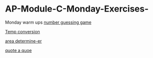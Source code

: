 # AP-Module-C-Monday-Exercises-
Monday warm ups
[number guessing game](https://repl.it/@RSCharles/Number-guessing-game)

[Temp conversion](https://repl.it/@RSCharles/tempConv)

[area determine-er](https://repl.it/@RSCharles/area)

[quote a quoe](https://repl.it/@RSCharles/quote-a-quote)
